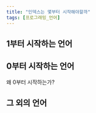 ```yaml
---
title: "인덱스는 몇부터 시작해야할까"
tags: [프로그래밍_언어]
---
```


## 1부터 시작하는 언어

## 0부터 시작하는 언어
왜 0부터 시작하는가?

## 그 외의 언어